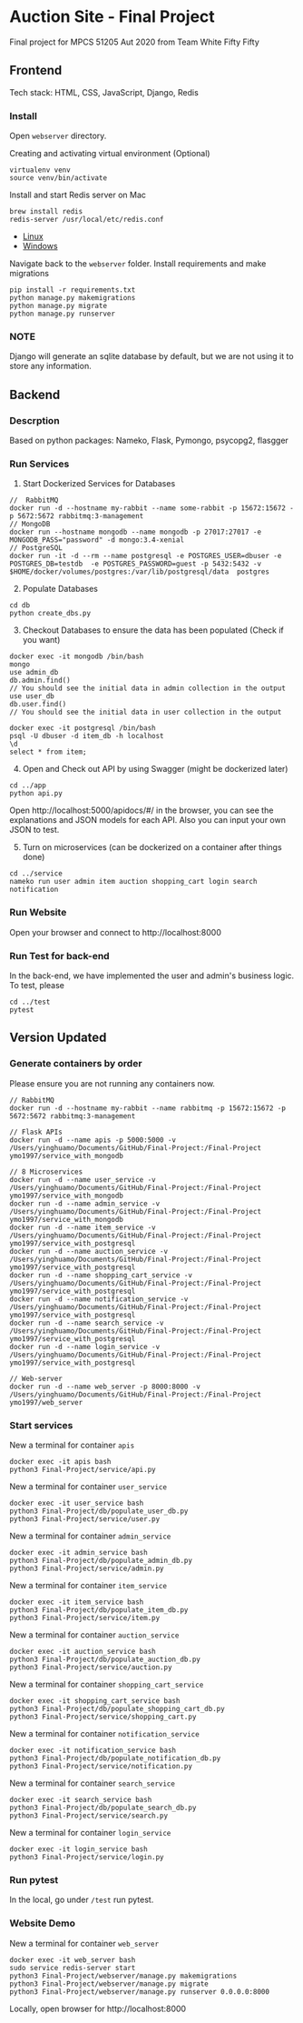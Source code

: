 # Auction Site - Final Project

Final project for MPCS 51205 Aut 2020 from Team White Fifty Fifty 

## Frontend

Tech stack: HTML, CSS, JavaScript, Django, Redis 

### Install
Open `webserver` directory.

Creating and activating virtual environment (Optional)
```
virtualenv venv
source venv/bin/activate
```

Install and start Redis server on Mac
```
brew install redis
redis-server /usr/local/etc/redis.conf
```
* [Linux](https://redis.io/topics/quickstart)
* [Windows](https://www.onlinetutorialspoint.com/spring-boot/setup-install-redis-server-on-windows-10.html)

Navigate back to the `webserver` folder. Install requirements and make migrations
```
pip install -r requirements.txt
python manage.py makemigrations
python manage.py migrate
python manage.py runserver
```

### NOTE

Django will generate an sqlite database by default, but we are not using it to store any information.

## Backend

### Descrption
Based on python packages: Nameko, Flask, Pymongo, psycopg2, flasgger

### Run Services

1. Start Dockerized Services for Databases
```
//  RabbitMQ
docker run -d --hostname my-rabbit --name some-rabbit -p 15672:15672 -p 5672:5672 rabbitmq:3-management
// MongoDB
docker run --hostname mongodb --name mongodb -p 27017:27017 -e MONGODB_PASS="password" -d mongo:3.4-xenial
// PostgreSQL
docker run -it -d --rm --name postgresql -e POSTGRES_USER=dbuser -e POSTGRES_DB=testdb  -e POSTGRES_PASSWORD=guest -p 5432:5432 -v $HOME/docker/volumes/postgres:/var/lib/postgresql/data  postgres
```

2. Populate Databases 
```
cd db
python create_dbs.py
```

3. Checkout Databases to ensure the data has been populated (Check if you want)
```
docker exec -it mongodb /bin/bash
mongo
use admin_db
db.admin.find()
// You should see the initial data in admin collection in the output
use user_db
db.user.find()
// You should see the initial data in user collection in the output
```

```
docker exec -it postgresql /bin/bash
psql -U dbuser -d item_db -h localhost
\d
select * from item;
```

4. Open and Check out API by using Swagger (might be dockerized later)
```
cd ../app
python api.py
```
Open http://localhost:5000/apidocs/#/ in the browser, you can see the explanations and JSON models for each API. Also you can input your own JSON to test.

5. Turn on microservices (can be dockerized on a container after things done)
```
cd ../service
nameko run user admin item auction shopping_cart login search notification
```

### Run Website
Open your browser and connect to http://localhost:8000


### Run Test for back-end
In the back-end, we have implemented the user and admin's business logic. To test, please 
```
cd ../test
pytest
```



## Version Updated

### Generate containers by order
Please ensure you are not running any containers now.

```
// RabbitMQ
docker run -d --hostname my-rabbit --name rabbitmq -p 15672:15672 -p 5672:5672 rabbitmq:3-management

// Flask APIs
docker run -d --name apis -p 5000:5000 -v /Users/yinghuamo/Documents/GitHub/Final-Project:/Final-Project ymo1997/service_with_mongodb

// 8 Microservices
docker run -d --name user_service -v /Users/yinghuamo/Documents/GitHub/Final-Project:/Final-Project ymo1997/service_with_mongodb
docker run -d --name admin_service -v /Users/yinghuamo/Documents/GitHub/Final-Project:/Final-Project ymo1997/service_with_mongodb
docker run -d --name item_service -v /Users/yinghuamo/Documents/GitHub/Final-Project:/Final-Project ymo1997/service_with_postgresql
docker run -d --name auction_service -v /Users/yinghuamo/Documents/GitHub/Final-Project:/Final-Project ymo1997/service_with_postgresql
docker run -d --name shopping_cart_service -v /Users/yinghuamo/Documents/GitHub/Final-Project:/Final-Project ymo1997/service_with_postgresql
docker run -d --name notification_service -v /Users/yinghuamo/Documents/GitHub/Final-Project:/Final-Project ymo1997/service_with_postgresql
docker run -d --name search_service -v /Users/yinghuamo/Documents/GitHub/Final-Project:/Final-Project ymo1997/service_with_postgresql
docker run -d --name login_service -v /Users/yinghuamo/Documents/GitHub/Final-Project:/Final-Project ymo1997/service_with_postgresql

// Web-server
docker run -d --name web_server -p 8000:8000 -v /Users/yinghuamo/Documents/GitHub/Final-Project:/Final-Project ymo1997/web_server

```
### Start services
New a terminal for container `apis`
```
docker exec -it apis bash
python3 Final-Project/service/api.py
```

New a terminal for container `user_service`
```
docker exec -it user_service bash
python3 Final-Project/db/populate_user_db.py 
python3 Final-Project/service/user.py 
``` 

New a terminal for container `admin_service`
```
docker exec -it admin_service bash
python3 Final-Project/db/populate_admin_db.py 
python3 Final-Project/service/admin.py 
``` 

New a terminal for container `item_service`
```
docker exec -it item_service bash
python3 Final-Project/db/populate_item_db.py 
python3 Final-Project/service/item.py 
``` 

New a terminal for container `auction_service`
```
docker exec -it auction_service bash
python3 Final-Project/db/populate_auction_db.py 
python3 Final-Project/service/auction.py 
``` 

New a terminal for container `shopping_cart_service`
```
docker exec -it shopping_cart_service bash
python3 Final-Project/db/populate_shopping_cart_db.py 
python3 Final-Project/service/shopping_cart.py 
``` 

New a terminal for container `notification_service`
```
docker exec -it notification_service bash
python3 Final-Project/db/populate_notification_db.py 
python3 Final-Project/service/notification.py 
``` 

New a terminal for container `search_service`
```
docker exec -it search_service bash
python3 Final-Project/db/populate_search_db.py 
python3 Final-Project/service/search.py 
``` 

New a terminal for container `login_service`
```
docker exec -it login_service bash
python3 Final-Project/service/login.py 
``` 

### Run pytest
In the local, go under `/test` run pytest.

### Website Demo

New a terminal for container `web_server`
```
docker exec -it web_server bash
sudo service redis-server start
python3 Final-Project/webserver/manage.py makemigrations
python3 Final-Project/webserver/manage.py migrate
python3 Final-Project/webserver/manage.py runserver 0.0.0.0:8000
``` 

Locally, open browser for http://localhost:8000
